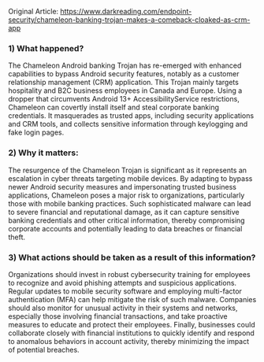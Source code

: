 Original Article: https://www.darkreading.com/endpoint-security/chameleon-banking-trojan-makes-a-comeback-cloaked-as-crm-app

### 1) What happened?

The Chameleon Android banking Trojan has re-emerged with enhanced capabilities to bypass Android security features, notably as a customer relationship management (CRM) application. This Trojan mainly targets hospitality and B2C business employees in Canada and Europe. Using a dropper that circumvents Android 13+ AccessibilityService restrictions, Chameleon can covertly install itself and steal corporate banking credentials. It masquerades as trusted apps, including security applications and CRM tools, and collects sensitive information through keylogging and fake login pages.

### 2) Why it matters:

The resurgence of the Chameleon Trojan is significant as it represents an escalation in cyber threats targeting mobile devices. By adapting to bypass newer Android security measures and impersonating trusted business applications, Chameleon poses a major risk to organizations, particularly those with mobile banking practices. Such sophisticated malware can lead to severe financial and reputational damage, as it can capture sensitive banking credentials and other critical information, thereby compromising corporate accounts and potentially leading to data breaches or financial theft.

### 3) What actions should be taken as a result of this information?

Organizations should invest in robust cybersecurity training for employees to recognize and avoid phishing attempts and suspicious applications. Regular updates to mobile security software and employing multi-factor authentication (MFA) can help mitigate the risk of such malware. Companies should also monitor for unusual activity in their systems and networks, especially those involving financial transactions, and take proactive measures to educate and protect their employees. Finally, businesses could collaborate closely with financial institutions to quickly identify and respond to anomalous behaviors in account activity, thereby minimizing the impact of potential breaches.